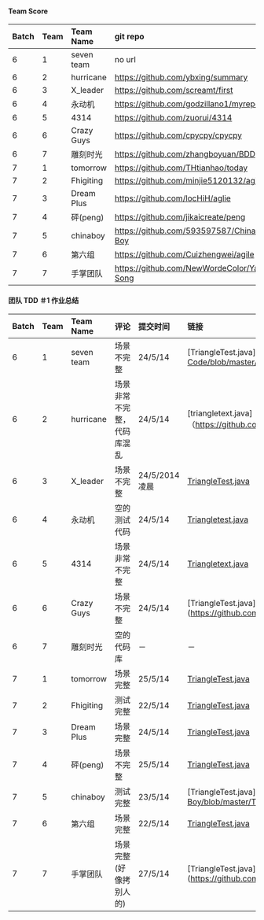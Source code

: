 
#### Team Score

| Batch        | Team           | Team Name  | git repo |
| :------------ |:-------------| :-----| :------|
| 6	| 1	| seven team | no url |
| 6	| 2	| hurricane | https://github.com/ybxing/summary |
| 6	| 3	| X_leader | https://github.com/screamt/first |
| 6	| 4	| 永动机 | https://github.com/godzillano1/myrepo |
| 6	| 5	| 4314 | https://github.com/zuorui/4314 |
| 6	| 6	| Crazy Guys | https://github.com/cpycpy/cpycpy |
| 6	| 7	| 雕刻时光 | https://github.com/zhangboyuan/BDD |
| 7	| 1	| tomorrow | https://github.com/THtianhao/today |
| 7	| 2	| Fhigiting | https://github.com/minjie5120132/agile | 
| 7	| 3	| Dream Plus | https://github.com/locHiH/aglie |
| 7	| 4	| 砰(peng) | https://github.com/jikaicreate/peng |
| 7	| 5	| chinaboy | https://github.com/593597587/China-Boy |
| 7	| 6	| 第六组 | https://github.com/Cuizhengwei/agile |
| 7	| 7	| 手掌团队 | https://github.com/NewWordeColor/Ya-Song |


#### 团队 TDD ＃1 作业总结
| Batch        | Team           | Team Name  | 评论 | 提交时间 | 链接 |
| :------------ |:-------------| :-----| :------| :------| :------|
| 6	| 1	| seven team | 场景不完整 | 24/5/14| [TriangleTest.java] (https://github.com/sevenTeam/seven-Team-Code/blob/master/TriangleTest/test/example/TriangleTest.java) |
| 6	| 2	| hurricane | 场景非常不完整，代码库混乱 | 24/5/14| [triangletext.java]（https://github.com/ybxing/summary/blob/master/Triangletext/textfinish/example/triangletext.java） |
| 6	| 3	| X_leader | 场景不完整 | 24/5/2014 凌晨 | [TriangleTest.java](https://github.com/screamt/first/blob/master/TriangleTest/test/example/TriangleTest.java) |
| 6	| 4	| 永动机 | 空的测试代码 | 24/5/14 | [Triangletest.java](https://github.com/godzillano1/myrepo/blob/master/Triangle%20Test/test/example/Triangletest.java) |
| 6	| 5	| 4314 | 场景非常不完整 | 24/5/14 | [Triangletext.java](https://github.com/zuorui/4314/blob/master/Triangle%20text/text/example/Triangletext.java) |
| 6	| 6	| Crazy Guys | 场景不完整 | 24/5/14 | [TriangleTest.java] (https://github.com/cpycpy/cpycpy/blob/master/TriangleTest/test/example/TriangleTest.java) |
| 6	| 7	| 雕刻时光 | 空的代码库 | － | － |
| 7	| 1	| tomorrow | 场景完整 | 25/5/14 | [TriangleTest.java](https://github.com/THtianhao/today/blob/master/triangle/test/example/TriangleTest.java) |
| 7	| 2	| Fhigiting | 测试完整 | 22/5/14 | [TriangleTest.java](https://github.com/minjie5120132/agile/blob/master/TriangleTest/test/example/TriangleTest.java) |
| 7	| 3	| Dream Plus | 场景完整 | 24/5/14 | [TriangleTest.java](https://github.com/locHiH/aglie/blob/master/TriangleTest/test/example/TriangleTest.java) |
| 7	| 4	| 砰(peng) | 场景不完整 | 25/5/14 | [TriangleTest.java](https://github.com/jikaicreate/peng/blob/master/TriangleTest/test/example/TriangleTest.java) |
| 7	| 5	| chinaboy | 测试完整 | 23/5/14 | [TriangleTest.java] (https://github.com/593597587/China-Boy/blob/master/TriangleTest/test/example/TriangleTest.java) |
| 7	| 6	| 第六组 | 场景完整 | 22/5/14 | [TriangleTest.java](https://github.com/Cuizhengwei/agile/blob/master/Triangle/src/test/TriangleTest.java) |
| 7	| 7	| 手掌团队 | 场景完整(好像拷别人的) | 27/5/14 | [TriangleTest.java] (https://github.com/NewWordeColor/song/blob/master/Triangl/src/test/TriangleTest.java) |
